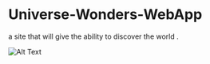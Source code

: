# Universe-Wonders-WebApp

a site that will give the ability to discover the world .

![Alt Text](assets/src/logo.png)
